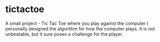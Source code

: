 # tictactoe
A small project - Tic Tac Toe where you play against the computer
I personally designed the algorithm for how the computer plays. It is not unbeatable, but it sure poses a challenge for the player.
